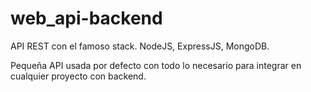 # web_api-backend
API REST con el famoso stack. NodeJS, ExpressJS, MongoDB.

Pequeña API usada por defecto con todo lo necesario para integrar en cualquier proyecto con backend.
